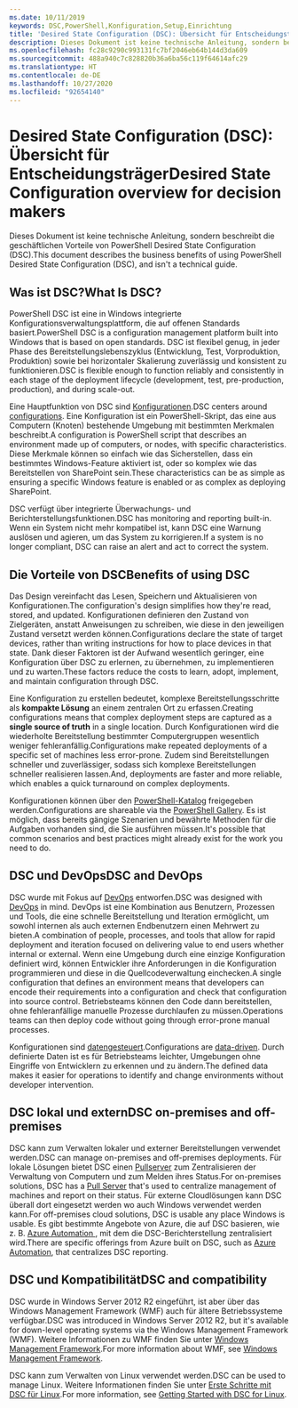```yaml
---
ms.date: 10/11/2019
keywords: DSC,PowerShell,Konfiguration,Setup,Einrichtung
title: 'Desired State Configuration (DSC): Übersicht für Entscheidungsträger'
description: Dieses Dokument ist keine technische Anleitung, sondern beschreibt die geschäftlichen Vorteile von PowerShell Desired State Configuration (DSC).
ms.openlocfilehash: fc28c9290c993131fc7bf2046eb64b144d3da609
ms.sourcegitcommit: 488a940c7c828820b36a6ba56c119f64614afc29
ms.translationtype: HT
ms.contentlocale: de-DE
ms.lasthandoff: 10/27/2020
ms.locfileid: "92654140"
---
```

# <a name="desired-state-configuration-overview-for-decision-makers"></a><span data-ttu-id="b3b33-104">Desired State Configuration (DSC): Übersicht für Entscheidungsträger</span><span class="sxs-lookup"><span data-stu-id="b3b33-104">Desired State Configuration overview for decision makers</span></span>

<span data-ttu-id="b3b33-105">Dieses Dokument ist keine technische Anleitung, sondern beschreibt die geschäftlichen Vorteile von PowerShell Desired State Configuration (DSC).</span><span class="sxs-lookup"><span data-stu-id="b3b33-105">This document describes the business benefits of using PowerShell Desired State Configuration (DSC), and isn't a technical guide.</span></span>

## <a name="what-is-dsc"></a><span data-ttu-id="b3b33-106">Was ist DSC?</span><span class="sxs-lookup"><span data-stu-id="b3b33-106">What Is DSC?</span></span>

<span data-ttu-id="b3b33-107">PowerShell DSC ist eine in Windows integrierte Konfigurationsverwaltungsplattform, die auf offenen Standards basiert.</span><span class="sxs-lookup"><span data-stu-id="b3b33-107">PowerShell DSC is a configuration management platform built into Windows that is based on open standards.</span></span> <span data-ttu-id="b3b33-108">DSC ist flexibel genug, in jeder Phase des Bereitstellungslebenszyklus (Entwicklung, Test, Vorproduktion, Produktion) sowie bei horizontaler Skalierung zuverlässig und konsistent zu funktionieren.</span><span class="sxs-lookup"><span data-stu-id="b3b33-108">DSC is flexible enough to function reliably and consistently in each stage of the deployment lifecycle (development, test, pre-production, production), and during scale-out.</span></span>

<span data-ttu-id="b3b33-109">Eine Hauptfunktion von DSC sind [Konfigurationen](../configurations/configurations.md).</span><span class="sxs-lookup"><span data-stu-id="b3b33-109">DSC centers around [configurations](../configurations/configurations.md).</span></span> <span data-ttu-id="b3b33-110">Eine Konfiguration ist ein PowerShell-Skript, das eine aus Computern (Knoten) bestehende Umgebung mit bestimmten Merkmalen beschreibt.</span><span class="sxs-lookup"><span data-stu-id="b3b33-110">A configuration is PowerShell script that describes an environment made up of computers, or nodes, with specific characteristics.</span></span> <span data-ttu-id="b3b33-111">Diese Merkmale können so einfach wie das Sicherstellen, dass ein bestimmtes Windows-Feature aktiviert ist, oder so komplex wie das Bereitstellen von SharePoint sein.</span><span class="sxs-lookup"><span data-stu-id="b3b33-111">These characteristics can be as simple as ensuring a specific Windows feature is enabled or as complex as deploying SharePoint.</span></span>

<span data-ttu-id="b3b33-112">DSC verfügt über integrierte Überwachungs- und Berichterstellungsfunktionen.</span><span class="sxs-lookup"><span data-stu-id="b3b33-112">DSC has monitoring and reporting built-in.</span></span> <span data-ttu-id="b3b33-113">Wenn ein System nicht mehr kompatibel ist, kann DSC eine Warnung auslösen und agieren, um das System zu korrigieren.</span><span class="sxs-lookup"><span data-stu-id="b3b33-113">If a system is no longer compliant, DSC can raise an alert and act to correct the system.</span></span>

## <a name="benefits-of-using-dsc"></a><span data-ttu-id="b3b33-114">Die Vorteile von DSC</span><span class="sxs-lookup"><span data-stu-id="b3b33-114">Benefits of using DSC</span></span>

<span data-ttu-id="b3b33-115">Das Design vereinfacht das Lesen, Speichern und Aktualisieren von Konfigurationen.</span><span class="sxs-lookup"><span data-stu-id="b3b33-115">The configuration's design simplifies how they're read, stored, and updated.</span></span> <span data-ttu-id="b3b33-116">Konfigurationen definieren den Zustand von Zielgeräten, anstatt Anweisungen zu schreiben, wie diese in den jeweiligen Zustand versetzt werden können.</span><span class="sxs-lookup"><span data-stu-id="b3b33-116">Configurations declare the state of target devices, rather than writing instructions for how to place devices in that state.</span></span> <span data-ttu-id="b3b33-117">Dank dieser Faktoren ist der Aufwand wesentlich geringer, eine Konfiguration über DSC zu erlernen, zu übernehmen, zu implementieren und zu warten.</span><span class="sxs-lookup"><span data-stu-id="b3b33-117">These factors reduce the costs to learn, adopt, implement, and maintain configuration through DSC.</span></span>

<span data-ttu-id="b3b33-118">Eine Konfiguration zu erstellen bedeutet, komplexe Bereitstellungsschritte als **kompakte Lösung** an einem zentralen Ort zu erfassen.</span><span class="sxs-lookup"><span data-stu-id="b3b33-118">Creating configurations means that complex deployment steps are captured as a **single source of truth** in a single location.</span></span> <span data-ttu-id="b3b33-119">Durch Konfigurationen wird die wiederholte Bereitstellung bestimmter Computergruppen wesentlich weniger fehleranfällig.</span><span class="sxs-lookup"><span data-stu-id="b3b33-119">Configurations make repeated deployments of a specific set of machines less error-prone.</span></span> <span data-ttu-id="b3b33-120">Zudem sind Bereitstellungen schneller und zuverlässiger, sodass sich komplexe Bereitstellungen schneller realisieren lassen.</span><span class="sxs-lookup"><span data-stu-id="b3b33-120">And, deployments are faster and more reliable, which enables a quick turnaround on complex deployments.</span></span>

<span data-ttu-id="b3b33-121">Konfigurationen können über den [PowerShell-Katalog](https://powershellgallery.com) freigegeben werden.</span><span class="sxs-lookup"><span data-stu-id="b3b33-121">Configurations are shareable via the [PowerShell Gallery](https://powershellgallery.com).</span></span> <span data-ttu-id="b3b33-122">Es ist möglich, dass bereits gängige Szenarien und bewährte Methoden für die Aufgaben vorhanden sind, die Sie ausführen müssen.</span><span class="sxs-lookup"><span data-stu-id="b3b33-122">It's possible that common scenarios and best practices might already exist for the work you need to do.</span></span>

## <a name="dsc-and-devops"></a><span data-ttu-id="b3b33-123">DSC und DevOps</span><span class="sxs-lookup"><span data-stu-id="b3b33-123">DSC and DevOps</span></span>

<span data-ttu-id="b3b33-124">DSC wurde mit Fokus auf [DevOps](/archive/blogs/ashleymcglone/devops-for-n00bs-ie-windows-people-like-me) entworfen.</span><span class="sxs-lookup"><span data-stu-id="b3b33-124">DSC was designed with [DevOps](/archive/blogs/ashleymcglone/devops-for-n00bs-ie-windows-people-like-me) in mind.</span></span> <span data-ttu-id="b3b33-125">DevOps ist eine Kombination aus Benutzern, Prozessen und Tools, die eine schnelle Bereitstellung und Iteration ermöglicht, um sowohl internen als auch externen Endbenutzern einen Mehrwert zu bieten.</span><span class="sxs-lookup"><span data-stu-id="b3b33-125">A combination of people, processes, and tools that allow for rapid deployment and iteration focused on delivering value to end users whether internal or external.</span></span> <span data-ttu-id="b3b33-126">Wenn eine Umgebung durch eine einzige Konfiguration definiert wird, können Entwickler ihre Anforderungen in die Konfiguration programmieren und diese in die Quellcodeverwaltung einchecken.</span><span class="sxs-lookup"><span data-stu-id="b3b33-126">A single configuration that defines an environment means that developers can encode their requirements into a configuration and check that configuration into source control.</span></span> <span data-ttu-id="b3b33-127">Betriebsteams können den Code dann bereitstellen, ohne fehleranfällige manuelle Prozesse durchlaufen zu müssen.</span><span class="sxs-lookup"><span data-stu-id="b3b33-127">Operations teams can then deploy code without going through error-prone manual processes.</span></span>

<span data-ttu-id="b3b33-128">Konfigurationen sind [datengesteuert](../configurations/configData.md).</span><span class="sxs-lookup"><span data-stu-id="b3b33-128">Configurations are [data-driven](../configurations/configData.md).</span></span> <span data-ttu-id="b3b33-129">Durch definierte Daten ist es für Betriebsteams leichter, Umgebungen ohne Eingriffe von Entwicklern zu erkennen und zu ändern.</span><span class="sxs-lookup"><span data-stu-id="b3b33-129">The defined data makes it easier for operations to identify and change environments without developer intervention.</span></span>

## <a name="dsc-on-premises-and-off-premises"></a><span data-ttu-id="b3b33-130">DSC lokal und extern</span><span class="sxs-lookup"><span data-stu-id="b3b33-130">DSC on-premises and off-premises</span></span>

<span data-ttu-id="b3b33-131">DSC kann zum Verwalten lokaler und externer Bereitstellungen verwendet werden.</span><span class="sxs-lookup"><span data-stu-id="b3b33-131">DSC can manage on-premises and off-premises deployments.</span></span> <span data-ttu-id="b3b33-132">Für lokale Lösungen bietet DSC einen [Pullserver](../pull-server/pullServer.md) zum Zentralisieren der Verwaltung von Computern und zum Melden ihres Status.</span><span class="sxs-lookup"><span data-stu-id="b3b33-132">For on-premises solutions, DSC has a [Pull Server](../pull-server/pullServer.md) that's used to centralize management of machines and report on their status.</span></span> <span data-ttu-id="b3b33-133">Für externe Cloudlösungen kann DSC überall dort eingesetzt werden wo auch Windows verwendet werden kann.</span><span class="sxs-lookup"><span data-stu-id="b3b33-133">For off-premises cloud solutions, DSC is usable any place Windows is usable.</span></span>
<span data-ttu-id="b3b33-134">Es gibt bestimmte Angebote von Azure, die auf DSC basieren, wie z. B. [Azure Automation ](/azure/automation), mit dem die DSC-Berichterstellung zentralisiert wird.</span><span class="sxs-lookup"><span data-stu-id="b3b33-134">There are specific offerings from Azure built on DSC, such as [Azure Automation](/azure/automation), that centralizes DSC reporting.</span></span>

## <a name="dsc-and-compatibility"></a><span data-ttu-id="b3b33-135">DSC und Kompatibilität</span><span class="sxs-lookup"><span data-stu-id="b3b33-135">DSC and compatibility</span></span>

<span data-ttu-id="b3b33-136">DSC wurde in Windows Server 2012 R2 eingeführt, ist aber über das Windows Management Framework (WMF) auch für ältere Betriebssysteme verfügbar.</span><span class="sxs-lookup"><span data-stu-id="b3b33-136">DSC was introduced in Windows Server 2012 R2, but it's available for down-level operating systems via the Windows Management Framework (WMF).</span></span> <span data-ttu-id="b3b33-137">Weitere Informationen zu WMF finden Sie unter [Windows Management Framework](/powershell/scripting/wmf/overview).</span><span class="sxs-lookup"><span data-stu-id="b3b33-137">For more information about WMF, see [Windows Management Framework](/powershell/scripting/wmf/overview).</span></span>

<span data-ttu-id="b3b33-138">DSC kann zum Verwalten von Linux verwendet werden.</span><span class="sxs-lookup"><span data-stu-id="b3b33-138">DSC can be used to manage Linux.</span></span> <span data-ttu-id="b3b33-139">Weitere Informationen finden Sie unter [Erste Schritte mit DSC für Linux](../getting-started/lnxGettingStarted.md).</span><span class="sxs-lookup"><span data-stu-id="b3b33-139">For more information, see [Getting Started with DSC for Linux](../getting-started/lnxGettingStarted.md).</span></span>
